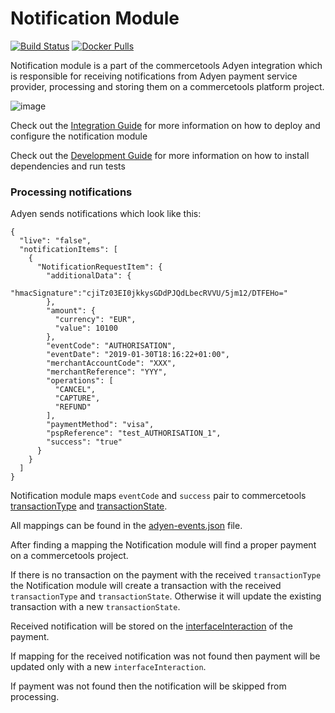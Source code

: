 # Notification Module
[![Build Status](https://travis-ci.org/commercetools/commercetools-adyen-integration.svg?branch=master)](https://travis-ci.org/commercetools/commercetools-adyen-integration) [![Docker Pulls](https://img.shields.io/docker/pulls/commercetools/commercetools-adyen-integration-notification)](https://hub.docker.com/r/commercetools/commercetools-adyen-integration-notification)

Notification module is a part of the commercetools Adyen integration
which is responsible for receiving notifications from Adyen payment service provider,
processing and storing them on a commercetools platform project.

![image](https://user-images.githubusercontent.com/9251453/56137277-bbad3500-5f94-11e9-8559-7d46113dbbf6.png)

Check out the [Integration Guide](./docs/IntegrationGuide.md) for more information on how to deploy and configure the notification module

Check out the [Development Guide](./docs/DevelopmentGuide.md) for more information on how to install dependencies and run tests

### Processing notifications
Adyen sends notifications which look like this:

```
{
  "live": "false",
  "notificationItems": [
    {
      "NotificationRequestItem": {
        "additionalData": {
          "hmacSignature":"cjiTz03EI0jkkysGDdPJQdLbecRVVU/5jm12/DTFEHo="
        },
        "amount": {
          "currency": "EUR",
          "value": 10100
        },
        "eventCode": "AUTHORISATION",
        "eventDate": "2019-01-30T18:16:22+01:00",
        "merchantAccountCode": "XXX",
        "merchantReference": "YYY",
        "operations": [
          "CANCEL",
          "CAPTURE",
          "REFUND"
        ],
        "paymentMethod": "visa",
        "pspReference": "test_AUTHORISATION_1",
        "success": "true"
      }
    }
  ]
}

```

Notification module maps `eventCode` and `success` pair to
commercetools [transactionType](https://docs.commercetools.com/http-api-projects-payments#transactiontype)
and [transactionState](https://docs.commercetools.com/http-api-projects-payments#transactionstate).

All mappings can be found in the [adyen-events.json](./resources/adyen-events.json) file.

After finding a mapping the Notification module will find a proper
payment on a commercetools project.

If there is no transaction on the payment with the received `transactionType`
the Notification module will create a transaction with the received `transactionType` and
`transactionState`. Otherwise it will update the existing transaction with a new `transactionState`.

Received notification will be stored on the [interfaceInteraction](https://docs.commercetools.com/http-api-projects-payments#add-interfaceinteraction) of the payment.

If mapping for the received notification was not found then payment will be updated only with a new `interfaceInteraction`.

If payment was not found then the notification will be skipped from processing.
